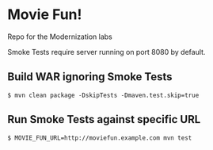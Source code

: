 # Movie Fun!

Repo for the Modernization labs

Smoke Tests require server running on port 8080 by default.

## Build WAR ignoring Smoke Tests

```
$ mvn clean package -DskipTests -Dmaven.test.skip=true
```

## Run Smoke Tests against specific URL

```
$ MOVIE_FUN_URL=http://moviefun.example.com mvn test
```
